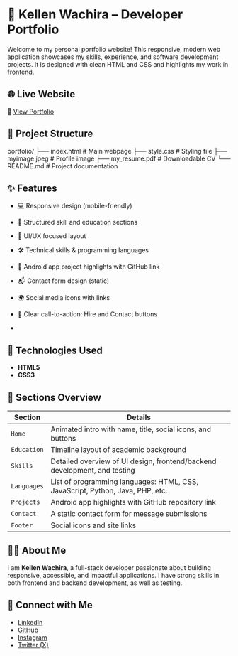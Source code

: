 # 💼 Kellen Wachira – Developer Portfolio

Welcome to my personal portfolio website! This responsive, modern web application showcases my skills, experience, and software development projects. It is designed with clean HTML and CSS and highlights my work in frontend.

## 🌐 Live Website

🔗 [View Portfolio](https://your-username.github.io/your-repo-name/)  

## 📁 Project Structure

portfolio/
├── index.html # Main webpage
├── style.css # Styling file
├── myimage.jpeg # Profile image
├── my_resume.pdf # Downloadable CV
└── README.md # Project documentation



## ✨ Features

- 💻 Responsive design (mobile-friendly)
- 🧠 Structured skill and education sections
- 🎨 UI/UX focused layout
- 🛠️ Technical skills & programming languages
- 📂 Android app project highlights with GitHub link
- 📬 Contact form design (static)
- 🌍 Social media icons with links
- 🎯 Clear call-to-action: Hire and Contact buttons

-
## 🚀 Technologies Used

- **HTML5**
- **CSS3**

## 📌 Sections Overview

| Section      | Details                                                                          |
|--------------|----------------------------------------------------------------------------------|
| `Home`       | Animated intro with name, title, social icons, and buttons                      |
| `Education`  | Timeline layout of academic background                                          |
| `Skills`     | Detailed overview of UI design, frontend/backend development, and testing       |
| `Languages`  | List of programming languages: HTML, CSS, JavaScript, Python, Java, PHP, etc.   |
| `Projects`   | Android app highlights with GitHub repository link                              |
| `Contact`    | A static contact form for message submissions                                   |
| `Footer`     | Social icons and site links                                                     |


## 🧑‍💻 About Me

I am **Kellen Wachira**, a full-stack developer passionate about building responsive, accessible, and impactful applications. I have strong skills in both frontend and backend development, as well as testing.


## 🔗 Connect with Me

- [LinkedIn](https://www.linkedin.com/in/kellen-wachira-94a78a257)
- [GitHub](https://github.com/Kel-254)
- [Instagram](https://www.instagram.com/barby_ke/)
- [Twitter (X)](https://x.com/KellenWach13244)



